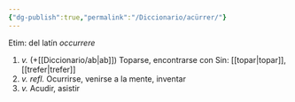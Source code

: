 ```yaml
---
{"dg-publish":true,"permalink":"/Diccionario/acürrer/"}
---
```


Etim: del latín *occurrere*
1. *v.* (+[[Diccionario/ab\|ab]]) Toparse, encontrarse con 
    Sin: [[topar\|topar]], [[trefer\|trefer]]
2. *v. refl.* Ocurrirse, venirse a la mente, inventar
3. *v.* Acudir, asistir